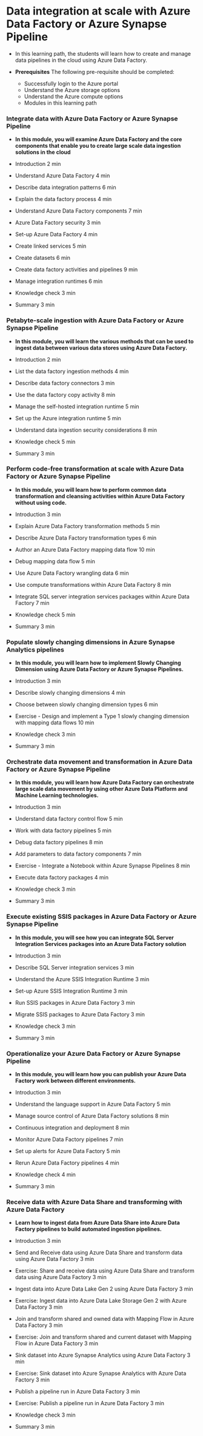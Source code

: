 # Data integration at scale with Azure Data Factory or Azure Synapse Pipeline 

* In this learning path, the students will learn how to create and manage data pipelines in the cloud using Azure Data Factory. 

* **Prerequisites**
The following pre-requisite should be completed: 
    * Successfully login to the Azure portal 
    * Understand the Azure storage options 
    * Understand the Azure compute options 
    * Modules in this learning path 


### Integrate data with Azure Data Factory or Azure Synapse Pipeline 
* **In this module, you will examine Azure Data Factory and the core components that enable you to create large scale data ingestion solutions in the cloud**

* Introduction 2 min 
* Understand Azure Data Factory 4 min 
* Describe data integration patterns 6 min 
* Explain the data factory process 4 min 
* Understand Azure Data Factory components 7 min 
* Azure Data Factory security 3 min 
* Set-up Azure Data Factory 4 min 
* Create linked services 5 min 
* Create datasets 6 min 
* Create data factory activities and pipelines 9 min 
* Manage integration runtimes 6 min 
* Knowledge check 3 min 
* Summary 3 min 


### Petabyte-scale ingestion with Azure Data Factory or Azure Synapse Pipeline 
* **In this module, you will learn the various methods that can be used to ingest data between various data stores using Azure Data Factory.**

* Introduction 2 min 
* List the data factory ingestion methods 4 min 
* Describe data factory connectors 3 min 
* Use the data factory copy activity 8 min 
* Manage the self-hosted integration runtime 5 min 
* Set up the Azure integration runtime 5 min 
* Understand data ingestion security considerations 8 min 
* Knowledge check 5 min 
* Summary 3 min 


### Perform code-free transformation at scale with Azure Data Factory or Azure Synapse Pipeline 
* **In this module, you will learn how to perform common data transformation and cleansing activities within Azure Data Factory without using code.**

* Introduction 3 min 
* Explain Azure Data Factory transformation methods 5 min 
* Describe Azure Data Factory transformation types 6 min 
* Author an Azure Data Factory mapping data flow 10 min 
* Debug mapping data flow 5 min 
* Use Azure Data Factory wrangling data 6 min 
* Use compute transformations within Azure Data Factory 8 min 
* Integrate SQL server integration services packages within Azure Data Factory 7 min 
* Knowledge check 5 min 
* Summary 3 min 


### Populate slowly changing dimensions in Azure Synapse Analytics pipelines 
* **In this module, you will learn how to implement Slowly Changing Dimension using Azure Data Factory or Azure Synapse Pipelines.**

* Introduction 3 min 
* Describe slowly changing dimensions 4 min 
* Choose between slowly changing dimension types 6 min 
* Exercise - Design and implement a Type 1 slowly changing dimension with mapping data flows 10 min 
* Knowledge check 3 min 
* Summary 3 min 


### Orchestrate data movement and transformation in Azure Data Factory or Azure Synapse Pipeline 
* **In this module, you will learn how Azure Data Factory can orchestrate large scale data movement by using other Azure Data Platform and Machine Learning technologies.**

* Introduction 3 min 
* Understand data factory control flow 5 min 
* Work with data factory pipelines 5 min 
* Debug data factory pipelines 8 min 
* Add parameters to data factory components 7 min 
* Exercise - Integrate a Notebook within Azure Synapse Pipelines 8 min 
* Execute data factory packages 4 min 
* Knowledge check 3 min 
* Summary 3 min 


### Execute existing SSIS packages in Azure Data Factory or Azure Synapse Pipeline 
* **In this module, you will see how you can integrate SQL Server Integration Services packages into an Azure Data Factory solution**

* Introduction 3 min
* Describe SQL Server integration services 3 min
* Understand the Azure SSIS Integration Runtime 3 min
* Set-up Azure SSIS Integration Runtime 3 min
* Run SSIS packages in Azure Data Factory 3 min
* Migrate SSIS packages to Azure Data Factory 3 min
* Knowledge check 3 min
* Summary 3 min


### Operationalize your Azure Data Factory or Azure Synapse Pipeline 
* **In this module, you will learn how you can publish your Azure Data Factory work between different environments.**

* Introduction 3 min 
* Understand the language support in Azure Data Factory 5 min 
* Manage source control of Azure Data Factory solutions 8 min 
* Continuous integration and deployment 8 min 
* Monitor Azure Data Factory pipelines 7 min 
* Set up alerts for Azure Data Factory 5 min 
* Rerun Azure Data Factory pipelines 4 min 
* Knowledge check 4 min 
* Summary 3 min 


### Receive data with Azure Data Share and transforming with Azure Data Factory 
* **Learn how to ingest data from Azure Data Share into Azure Data Factory pipelines to build automated ingestion pipelines.**

* Introduction 3 min 
* Send and Receive data using Azure Data Share and transform data using Azure Data Factory 3 min 
* Exercise: Share and receive data using Azure Data Share and transform data using Azure Data Factory 3 min 
* Ingest data into Azure Data Lake Gen 2 using Azure Data Factory 3 min 
* Exercise: Ingest data into Azure Data Lake Storage Gen 2 with Azure Data Factory 3 min 
* Join and transform shared and owned data with Mapping Flow in Azure Data Factory 3 min 
* Exercise: Join and transform shared and current dataset with Mapping Flow in Azure Data Factory 3 min 
* Sink dataset into Azure Synapse Analytics using Azure Data Factory 3 min 
* Exercise: Sink dataset into Azure Synapse Analytics with Azure Data Factory 3 min 
* Publish a pipeline run in Azure Data Factory 3 min 
* Exercise: Publish a pipeline run in Azure Data Factory 3 min 
* Knowledge check 3 min 
* Summary 3 min 

